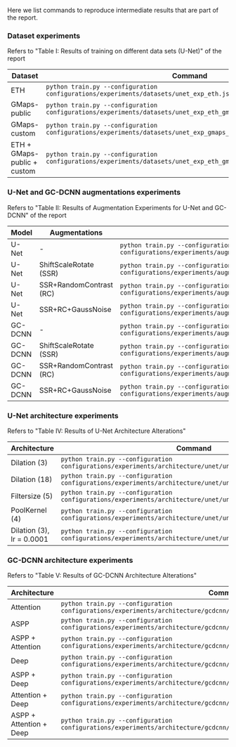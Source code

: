 Here we list commands to reproduce intermediate results that are part of the report.

### Dataset experiments

Refers to "Table I: Results of training on different data sets (U-Net)" of the report

| Dataset | Command |
| ------- | ------- |
| ETH |`python train.py --configuration configurations/experiments/datasets/unet_exp_eth.jsonc`|
| GMaps-public |`python train.py --configuration configurations/experiments/datasets/unet_exp_eth_gmaps_public.jsonc`|
| GMaps-custom |`python train.py --configuration configurations/experiments/datasets/unet_exp_gmaps_custom.jsonc`|
| ETH + GMaps-public + custom|`python train.py --configuration configurations/experiments/datasets/unet_exp_eth_gmaps_public_gmaps_custom.jsonc`|

### U-Net and GC-DCNN augmentations experiments

Refers to "Table II: Results of Augmentation Experiments for U-Net and GC-DCNN" of the report

|Model | Augmentations | Command |
| ----- | ------------ | ------- |
| U-Net | - |`python train.py --configuration configurations/experiments/augmentations/unet/0000_unet_exp_augmentation.jsonc`|
| U-Net | ShiftScaleRotate (SSR) |`python train.py --configuration configurations/experiments/augmentations/unet/0004_unet_exp_augmentation.jsonc`|
| U-Net | SSR+RandomContrast (RC) |`python train.py --configuration configurations/experiments/augmentations/unet/0409_unet_exp_augmentation.jsonc`|
| U-Net | SSR+RC+GaussNoise |`python train.py --configuration configurations/experiments/augmentations/unet/040908_unet_exp_augmentation.jsonc`|
| GC-DCNN | - |`python train.py --configuration configurations/experiments/augmentations/gcdcnn/0000_gcdcnn_exp_augmentation.jsonc`|
| GC-DCNN | ShiftScaleRotate (SSR) |`python train.py --configuration configurations/experiments/augmentations/gcdcnn/0004_gcdcnn_exp_augmentation.jsonc`|
| GC-DCNN | SSR+RandomContrast (RC) |`python train.py --configuration configurations/experiments/augmentations/gcdcnn/0409_gcdcnn_exp_augmentation.jsonc`|
| GC-DCNN | SSR+RC+GaussNoise |`python train.py --configuration configurations/experiments/augmentations/gcdcnn/040908_gcdcnn_exp_augmentation.jsonc`|

### U-Net architecture experiments

Refers to "Table IV: Results of U-Net Architecture Alterations"

| Architecture | Command |
| ------------- | ------- |
| Dilation (3) |`python train.py --configuration configurations/experiments/architecture/unet/unet_exp_dilation.jsonc`|
| Dilation (18) |`python train.py --configuration configurations/experiments/architecture/unet/unet_exp_dilation_large.jsonc`|
| Filtersize (5) |`python train.py --configuration configurations/experiments/architecture/unet/unet_exp_filter.jsonc`|
| PoolKernel (4) |`python train.py --configuration configurations/experiments/architecture/unet/unet_exp_stride_pool.jsonc`|
| Dilation (3), lr = 0.0001 |`python train.py --configuration configurations/experiments/architecture/unet/unet_exp_dilation_lowlr.jsonc`|

### GC-DCNN architecture experiments

Refers to "Table V: Results of GC-DCNN Architecture Alterations"

| Architecture | Command |
| ------------ | ------- |
| Attention | `python train.py --configuration configurations/experiments/architecture/gcdcnn/gcdcnn_exp_attention.jsonc` |
| ASPP | `python train.py --configuration configurations/experiments/architecture/gcdcnn/gcdcnn_exp_aspp_avg_pool.jsonc` |
| ASPP + Attention | `python train.py --configuration configurations/experiments/architecture/gcdcnn/gcdcnn_exp_aspp_avg_pool_attention.jsonc` |
| Deep | `python train.py --configuration configurations/experiments/architecture/gcdcnn/gcdcnn_exp_deep.jsonc` |
| ASPP + Deep | `python train.py --configuration configurations/experiments/architecture/gcdcnn/gcdcnn_exp_deep_aspp_avg_pool.jsonc` |
| Attention + Deep | `python train.py --configuration configurations/experiments/architecture/gcdcnn/gcdcnn_exp_deep_attention.jsonc` |
| ASPP + Attention + Deep | `python train.py --configuration configurations/experiments/architecture/gcdcnn/gcdcnn_exp_deep_aspp_avg_pool_attention.jsonc` |
